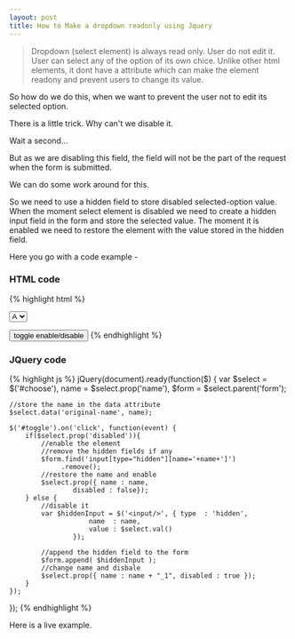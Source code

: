```yaml
---
layout: post
title: How to Make a dropdown readonly using Jquery
---
```


> Dropdown (select element) is always read only. User do not edit it. User can select any of the option of its own chice. Unlike other html elements, it dont have a attribute which can make the element readony and prevent users to change its value. 

So how do we do this, when we want to prevent the user not to edit its selected option. 

There is a little trick. Why can't we disable it.

Wait a second... 

But as we are disabling this field, the field will not be the part of the request when the form is submitted. 

We can do some work around for this.

So we need to use a hidden field to store disabled selected-option value. When the moment select element is disabled we need to create a hidden input field in the form and store the selected value. The moment it is enabled we need to restore the element with the value stored in the hidden field. 

Here you go with a code example -

### HTML code
{% highlight html %}
<form action="#">
    <select id="choose" name="alpha">
        <option value="A">A</option>
        <option value="B">B</option>
        <option value="C">C</option>
    </select>
</form>

<button id="toggle">toggle enable/disable</button>
{% endhighlight %}
### JQuery code
{% highlight js %}
jQuery(document).ready(function($) {
    var $select = $('#choose'), 
    name = $select.prop('name'), 
    $form = $select.parent('form');

    //store the name in the data attribute 
    $select.data('original-name', name);  

    $('#toggle').on('click', function(event) {
        if($select.prop('disabled')){
            //enable the element
            //remove the hidden fields if any
            $form.find('input[type="hidden"][name='+name+']')
                 .remove(); 
            //restore the name and enable 
            $select.prop({ name : name, 
            		disabled : false}); 
        } else {
            //disable it 
            var $hiddenInput = $('<input/>', { type  : 'hidden',
                    	name  : name, 
                    	value : $select.val()
                    });

            //append the hidden field to the form
            $form.append( $hiddenInput );  
            //change name and disbale 
            $select.prop({ name : name + "_1", disabled : true });
        }
    });
});
{% endhighlight %}

Here is a live example.
<script async src="//jsfiddle.net/amiya/qkjhs6fj/10/embed/html,js,result/"></script>